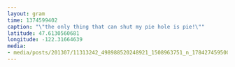 ```yaml
---
layout: gram
time: 1374599402
caption: "\"the only thing that can shut my pie hole is pie!\""
latitude: 47.6130560681
longitude: -122.31664639
media:
- media/posts/201307/11313242_498988520248921_1508963751_n_17842745950000351.jpg
---
```

